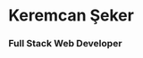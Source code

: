 <h1 align="left">Keremcan Şeker</h1>
<h3 align="left">Full Stack Web Developer</h3>
<!-- <img align="center" alt="Coding" width="400" src="https://user-images.githubusercontent.com/74038190/225813708-98b745f2-7d22-48cf-9150-083f1b00d6c9.gif" > -->


